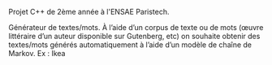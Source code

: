 Projet C++ de 2ème année à l'ENSAE Paristech.

Générateur de textes/mots. À l’aide d’un corpus de texte ou de mots (œuvre littéraire d’un auteur disponible sur Gutenberg, etc) on souhaite obtenir des textes/mots générés automatiquement à l’aide d’un modèle de chaîne de Markov. Ex : Ikea
